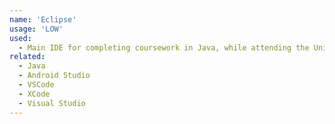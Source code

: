 ```yaml
---
name: 'Eclipse'
usage: 'LOW'
used:
  - Main IDE for completing coursework in Java, while attending the University of Saskatchewan
related:
  - Java
  - Android Studio
  - VSCode
  - XCode
  - Visual Studio
---
```

